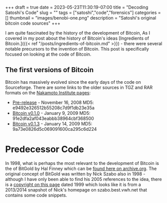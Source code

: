 +++ 
draft = true
date = 2023-05-23T11:30:19-07:00
title = "Decoding Satoshi's Code"
slug = "" 
tags = ["satoshi","code","forensics"]
categories = []
thumbnail = "images/benobi-one.png"
description = "Satoshi's original bitcoin code sources"
+++

I am quite fascinated by the history of the development of Bitcoin, As I covered in my post about the history of Bitcoin's ideas [Ingredients of Bitcoin.]({{< ref "/posts/ingredients-of-bitcoin.md" >}}) - there were several notable precursors to the invention of Bitcoin. This post is specifically focused on looking at the code of Bitcoin.

## The first versions of Bitcoin

Bitcoin has massively evolved since the early days of the code on Sourceforge. There are some links to the older sources in TGZ and RAR formats on the [Nakamoto Institute pages](https://satoshi.nakamotoinstitute.org/code/):

* [Pre-release](https://s3.amazonaws.com/nakamotoinstitute/code/bitcoin-nov08.tgz) - November 16, 2008 MD5: e9492e326512b55208c7d9f1db23e35a
* [Bitcoin v0.1.0](https://s3.amazonaws.com/nakamotoinstitute/code/bitcoin-0.1.0.rar) - January 9, 2009 MD5: 91e2dfa2af043eabbb38964cbf368500
* [Bitcoin v0.1.3](https://s3.amazonaws.com/nakamotoinstitute/code/bitcoin-0.1.3.rar) - January 14, 2009 MD5: 9a73e0826d5c069091600ca295c6d224

# Predecessor Code

In 1998, what is perhaps the most relevant to the development of Bitcoin is the of BitGold by Hal Finney which can be [found here on archive.org](https://web.archive.org/web/20080229143044/http://rpow.net/download.html). The original concept of BitGold was written by Nick Szabo also in 1998 - although I have only been able to find his 2005 references to the idea, there is a [copyright on this page](https://web.archive.org/web/20140406003811/http://szabo.best.vwh.net/bitgold.html) dated 1999 which looks like it is from a 2013/2014 snapshot of Nick's homepage on szabo.best.vwh.net that contains some code snippets. 

